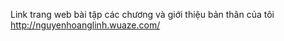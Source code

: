 Link trang web bài tập các chương và giới thiệu bản thân của tôi     http://nguyenhoanglinh.wuaze.com/

